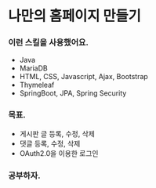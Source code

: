 # 나만의 홈페이지 만들기

### 이런 스킬을 사용했어요.

- Java
- MariaDB
- HTML, CSS, Javascript, Ajax, Bootstrap
- Thymeleaf
- SpringBoot, JPA, Spring Security

### 목표.

- 게시판 글 등록, 수정, 삭제
- 댓글 등록, 수정, 삭제
- OAuth2.0을 이용한 로그인

### 공부하자.


